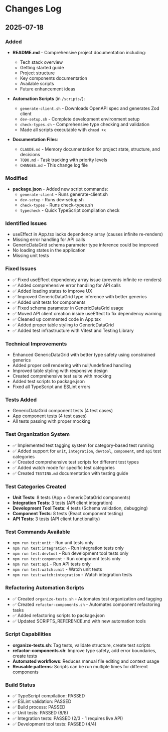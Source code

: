 # Changes Log

## 2025-07-18

### Added
- **README.md** - Comprehensive project documentation including:
  - Tech stack overview
  - Getting started guide
  - Project structure
  - Key components documentation
  - Available scripts
  - Future enhancement ideas

- **Automation Scripts** (in `/scripts/`):
  - `generate-client.sh` - Downloads OpenAPI spec and generates Zod client
  - `dev-setup.sh` - Complete development environment setup
  - `check-types.sh` - Comprehensive type checking and validation
  - Made all scripts executable with `chmod +x`

- **Documentation Files**:
  - `CLAUDE.md` - Memory documentation for project state, structure, and decisions
  - `TODO.md` - Task tracking with priority levels
  - `CHANGES.md` - This change log file

### Modified
- **package.json** - Added new script commands:
  - `generate-client` - Runs generate-client.sh
  - `dev-setup` - Runs dev-setup.sh  
  - `check-types` - Runs check-types.sh
  - `typecheck` - Quick TypeScript compilation check

### Identified Issues
- useEffect in App.tsx lacks dependency array (causes infinite re-renders)
- Missing error handling for API calls
- GenericDataGrid schema parameter type inference could be improved
- No loading states in the application
- Missing unit tests

### Fixed Issues
- ✅ Fixed useEffect dependency array issue (prevents infinite re-renders)
- ✅ Added comprehensive error handling for API calls
- ✅ Added loading states to improve UX
- ✅ Improved GenericDataGrid type inference with better generics
- ✅ Added unit tests for components
- ✅ Fixed schema parameter in GenericDataGrid usage
- ✅ Moved API client creation inside useEffect to fix dependency warning
- ✅ Cleaned up commented code in App.tsx
- ✅ Added proper table styling to GenericDataGrid
- ✅ Added test infrastructure with Vitest and Testing Library

### Technical Improvements
- Enhanced GenericDataGrid with better type safety using constrained generics
- Added proper cell rendering with null/undefined handling
- Improved table styling with responsive design
- Created comprehensive test suite with mocking
- Added test scripts to package.json
- Fixed all TypeScript and ESLint errors

### Tests Added
- GenericDataGrid component tests (4 test cases)
- App component tests (4 test cases)
- All tests passing with proper mocking

### Test Organization System
- ✅ Implemented test tagging system for category-based test running
- ✅ Added support for `unit`, `integration`, `devtool`, `component`, and `api` test categories
- ✅ Created comprehensive test scripts for different test types
- ✅ Added watch mode for specific test categories
- ✅ Created `TESTING.md` documentation with testing guide

### Test Categories Created
- **Unit Tests**: 8 tests (App + GenericDataGrid components)
- **Integration Tests**: 3 tests (API client integration)
- **Development Tool Tests**: 4 tests (Schema validation, debugging)
- **Component Tests**: 8 tests (React component testing)
- **API Tests**: 3 tests (API client functionality)

### Test Commands Available
- `npm run test:unit` - Run unit tests only
- `npm run test:integration` - Run integration tests only
- `npm run test:devtool` - Run development tool tests only
- `npm run test:component` - Run component tests only  
- `npm run test:api` - Run API tests only
- `npm run test:watch:unit` - Watch unit tests
- `npm run test:watch:integration` - Watch integration tests

### Refactoring Automation Scripts
- ✅ Created `organize-tests.sh` - Automates test organization and tagging
- ✅ Created `refactor-components.sh` - Automates component refactoring tasks
- ✅ Added refactoring scripts to package.json
- ✅ Updated SCRIPTS_REFERENCE.md with new automation tools

### Script Capabilities
- **organize-tests.sh**: Tag tests, validate structure, create test scripts
- **refactor-components.sh**: Improve type safety, add error boundaries, create tests
- **Automated workflows**: Reduces manual file editing and context usage
- **Reusable patterns**: Scripts can be run multiple times for different components

### Build Status
- ✅ TypeScript compilation: PASSED
- ✅ ESLint validation: PASSED
- ✅ Build process: PASSED
- ✅ Unit tests: PASSED (8/8)
- ✅ Integration tests: PASSED (2/3 - 1 requires live API)
- ✅ Development tool tests: PASSED (4/4)